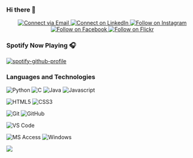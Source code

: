### Hi there 👋

<p align="center">
  <a href="mailto:tosh.newton@gmail.com"> 
    <img alt="Connect via Email" src="https://img.shields.io/badge/Gmail-c14438?style=flat&logo=Gmail&logoColor=white" />
  </a>
  <a href="https://www.linkedin.com/in/tosh-newton/"> 
    <img alt="Connect on LinkedIn" src="https://img.shields.io/badge/-LinkedIn-0072b1?style=flat&logo=Linkedin&logoColor=white" />
  </a>
  <a href="https://www.instagram.com/toshnewton/"> 
    <img alt="Follow on Instagram" src="https://img.shields.io/badge/-Instagram-E1306C?style=flat&logo=instagram&logoColor=white" />
  </a>
  <a href="https://www.facebook.com/tosh.newton/"> 
    <img alt="Follow on Facebook" src="https://img.shields.io/badge/-Facebook-43609C?style=flat&logo=facebook&logoColor=white" />
  </a>
  <a href="https://www.flickr.com/people/191160915@N02/"> 
    <img alt="Follow on Flickr" src="https://img.shields.io/badge/-Flickr-0063DC?style=flat&logo=flickr&logoColor=white" />
  </a>
</p>



<!--
**toshnewton/toshnewton** is a ✨ _special_ ✨ repository because its `README.md` (this file) appears on your GitHub profile.

Here are some ideas to get you started:

- 🔭 I’m currently working on ...
- 🎓 Graduate with **B.S. in Computer Science**
- 🌱 I’m currently learning ...
- 👯 I’m looking to collaborate on ...
- 🤔 I’m looking for help with ...
- 💬 Ask me about ...
- 📫 How to reach me: ...
- 😄 Pronouns: ...
- ⚡ Fun fact: ...
-->

### Spotify Now Playing 🎧

[![spotify-github-profile](https://spotify-github-profile.vercel.app/api/view?uid=1214675604&cover_image=true&theme=novatorem)](https://open.spotify.com/user/1214675604)

### Languages and Technologies

![Python](https://img.shields.io/badge/-Python-3776AB?style=flat&logo=python&logoColor=ffffff)
![C](https://img.shields.io/badge/C-00599C?style=flat&logo=c&logoColor=ffffff)
![Java](http://img.shields.io/badge/-Java-f89820?style=flat&logo=java&logoColor=ffffff)
![Javascript](http://img.shields.io/badge/-Java-f89820?style=flat&logo=javascript&logoColor=ffffff)

![HTML5](https://img.shields.io/badge/-HTML5-E44D26?style=flat&logo=html5&logoColor=ffffff)
![CSS3](https://img.shields.io/badge/-CSS3-2965f1?style=flat&logo=css3&logoColor=ffffff)

![Git](https://img.shields.io/badge/-Git-%23F05032?style=flat&logo=git&logoColor=ffffff)
![GitHub](https://img.shields.io/badge/-GitHub-211F1F?style=flat&logo=github&logoColor=ffffff)

![VS Code](http://img.shields.io/badge/-VS%20Code-007ACC?style=flat&logo=visual-studio-code&logoColor=ffffff)

![MS Access](http://img.shields.io/badge/-Microsoft%20Office-DC3E15?style=flat&logo=microsoft-office&logoColor=ffffff)
![Windows](http://img.shields.io/badge/-Windows-0078D6?style=flat&logo=windows&logoColor=ffffff)

![](https://komarev.com/ghpvc/?username=toshnewton)

<!--- <details>
  <summary>Github Stats</summary>

<img alt="toshnewtons's Github Stats" src="https://github-readme-stats-beryl-three.vercel.app/api?username=toshnewton&theme=gotham&show_icons=true&hide_border=true" />

  <br>

  <img alt="toshnewtons's Top Languages" src="https://github-readme-stats-beryl-three.vercel.app/api/top-langs?username=toshnewton&theme=gotham&show_icons=true&hide_border=true" />


https://www.youtube.com/watch?v=n6d4KHSKqGk&t=107s&ab_channel=codeSTACKr
</details>
--->
